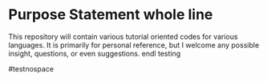 # Purpose Statement whole line
This repository will contain various tutorial oriented codes for various languages. It is primarily for personal reference, but I welcome any possible insight, questions, or even suggestions. endl
testing

#testnospace
